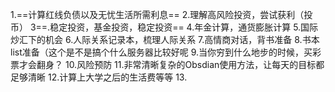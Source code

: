 1.==计算红线负债以及无忧生活所需利息==
2.理解高风险投资，尝试获利（投币）
3==.稳定投资，基金投资，稳定投资== 
4.年金计算，通货膨胀计算 
5.国际炒汇下的机会
6.人际关系记录本，梳理人际关系
7.高情商对话，背书准备
8.书本list准备（这个是不是搞个什么服务器比较好呢
9.当你穷到什么地步的时候，买彩票才会翻身？
10.风险预防
11.非常清晰复杂的Obsdian使用方法，让每天的目标都足够清晰
12.计算上大学之后的生活费等等
13.

